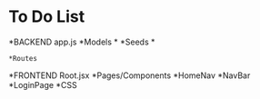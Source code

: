 # To Do List
*BACKEND app.js
    *Models
        *
    *Seeds
        *
        
    *Routes
*FRONTEND Root.jsx
    *Pages/Components
        *HomeNav
            *NavBar
        *LoginPage
    *CSS
